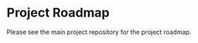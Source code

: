 # Project Roadmap

Please see the main project repository [](../#Project-Roadmap) for the project roadmap.
